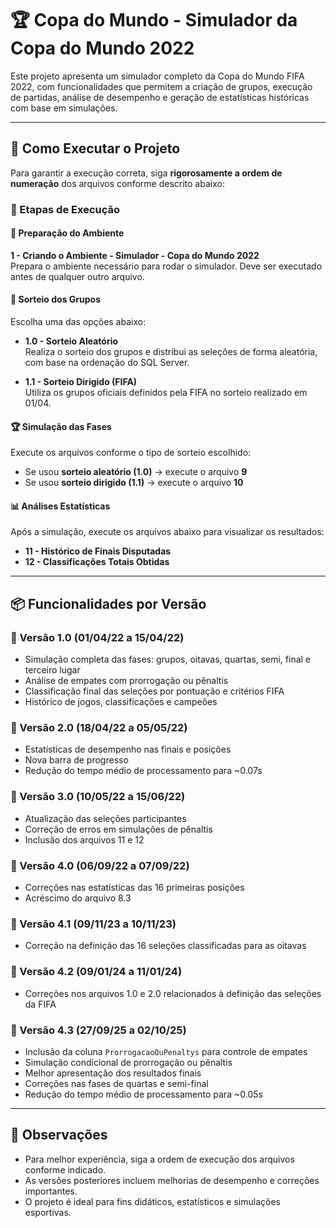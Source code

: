 
# 🏆 Copa do Mundo - Simulador da Copa do Mundo 2022

Este projeto apresenta um simulador completo da Copa do Mundo FIFA 2022, com funcionalidades que permitem a criação de grupos, execução de partidas, análise de desempenho e geração de estatísticas históricas com base em simulações.

---

## 🚀 Como Executar o Projeto

Para garantir a execução correta, siga **rigorosamente a ordem de numeração** dos arquivos conforme descrito abaixo:

### 🔢 Etapas de Execução

#### 🔧 Preparação do Ambiente
**1 - Criando o Ambiente - Simulador - Copa do Mundo 2022**  
Prepara o ambiente necessário para rodar o simulador. Deve ser executado antes de qualquer outro arquivo.

#### 🎲 Sorteio dos Grupos
Escolha uma das opções abaixo:

- **1.0 - Sorteio Aleatório**  
  Realiza o sorteio dos grupos e distribui as seleções de forma aleatória, com base na ordenação do SQL Server.

- **1.1 - Sorteio Dirigido (FIFA)**  
  Utiliza os grupos oficiais definidos pela FIFA no sorteio realizado em 01/04.

#### 🏆 Simulação das Fases
Execute os arquivos conforme o tipo de sorteio escolhido:

- Se usou **sorteio aleatório (1.0)** → execute o arquivo **9**
- Se usou **sorteio dirigido (1.1)** → execute o arquivo **10**

#### 📊 Análises Estatísticas
Após a simulação, execute os arquivos abaixo para visualizar os resultados:

- **11 - Histórico de Finais Disputadas**
- **12 - Classificações Totais Obtidas**

---

## 📦 Funcionalidades por Versão

### 🔸 Versão 1.0 (01/04/22 a 15/04/22)
- Simulação completa das fases: grupos, oitavas, quartas, semi, final e terceiro lugar
- Análise de empates com prorrogação ou pênaltis
- Classificação final das seleções por pontuação e critérios FIFA
- Histórico de jogos, classificações e campeões

### 🔸 Versão 2.0 (18/04/22 a 05/05/22)
- Estatísticas de desempenho nas finais e posições
- Nova barra de progresso
- Redução do tempo médio de processamento para ~0.07s

### 🔸 Versão 3.0 (10/05/22 a 15/06/22)
- Atualização das seleções participantes
- Correção de erros em simulações de pênaltis
- Inclusão dos arquivos 11 e 12

### 🔸 Versão 4.0 (06/09/22 a 07/09/22)
- Correções nas estatísticas das 16 primeiras posições
- Acréscimo do arquivo 8.3

### 🔸 Versão 4.1 (09/11/23 a 10/11/23)
- Correção na definição das 16 seleções classificadas para as oitavas

### 🔸 Versão 4.2 (09/01/24 a 11/01/24)
- Correções nos arquivos 1.0 e 2.0 relacionados à definição das seleções da FIFA

### 🔸 Versão 4.3 (27/09/25 a 02/10/25)
- Inclusão da coluna `ProrrogacaoOuPenaltys` para controle de empates
- Simulação condicional de prorrogação ou pênaltis
- Melhor apresentação dos resultados finais
- Correções nas fases de quartas e semi-final
- Redução do tempo médio de processamento para ~0.05s

---

## 📌 Observações
- Para melhor experiência, siga a ordem de execução dos arquivos conforme indicado.
- As versões posteriores incluem melhorias de desempenho e correções importantes.
- O projeto é ideal para fins didáticos, estatísticos e simulações esportivas.
